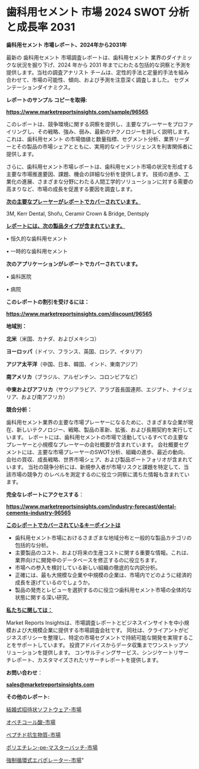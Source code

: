 # 歯科用セメント 市場 2024 SWOT 分析と成長率 2031

<strong>歯科用セメント 市場レポート、2024年から2031年</strong>

最新の 歯科用セメント 市場調査レポートは、歯科用セメント 業界のダイナミックな状況を掘り下げ、2024 年から 2031 年までにわたる包括的な洞察と予測を提供します。当社の調査アナリスト チームは、定性的手法と定量的手法を組み合わせて、市場の可能性、傾向、および予測を注意深く調査しました。 セグメンテーションダイナミクス。



<strong>レポートのサンプル コピーを取得:</strong> <a href=https://www.marketreportsinsights.com/sample/96565>

<strong><u>https://www.marketreportsinsights.com/sample/96565</u></strong></a>

このレポートは、競争環境に関する洞察を提供し、主要なプレーヤーをプロファイリングし、その戦略、強み、弱み、最新のテクノロジーを詳しく説明します。 これは、歯科用セメント の市場価値と数量指標、セグメント分析、業界リーダーとその製品の市場シェアとともに、実用的なインテリジェンスを利害関係者に提供します。

さらに、歯科用セメント市場レポートは、歯科用セメント市場の状況を形成する主要な市場推進要因、課題、機会の詳細な分析を提供します。 技術の進歩、工業化の進展、さまざまな分野にわたる人間工学的ソリューションに対する需要の高まりなど、市場の成長を促進する要因を調査します。



<strong><u>次の主要なプレーヤーがレポートでカバーされています。</u></strong>

3M, Kerr Dental, Shofu, Ceramir Crown & Bridge, Dentsply



<strong><u><b>レポートには、次の製品タイプが含まれています。</b></u></strong>

• 恒久的な歯科用セメント

• 一時的な歯科用セメント



<strong><b>次のアプリケーションがレポートでカバーされています。</b></strong>

• 歯科医院

• 病院



<strong><b>このレポートの割引を受けるには：</b></strong><a href=https://www.marketreportsinsights.com/discount/96565>

<strong><u>https://www.marketreportsinsights.com/discount/96565</u></strong></a>



<strong>地域別：</strong>



<strong>北米</strong>（米国、カナダ、およびメキシコ）



<strong>ヨーロッパ</strong>（ドイツ、フランス、英国、ロシア、イタリア）



<strong>アジア太平洋</strong>（中国、日本、韓国、インド、東南アジア）



<strong>南アメリカ</strong>（ブラジル、アルゼンチン、コロンビアなど）



<strong>中東およびアフリカ</strong>（サウジアラビア、アラブ首長国連邦、エジプト、ナイジェリア、および南アフリカ）



<strong>競合分析：</strong>

歯科用セメント業界の主要な市場プレーヤーになるために、さまざまな企業が現在、新しいテクノロジー、戦略、製品の革新、拡張、および長期契約を実行しています。 レポートには、歯科用セメントの市場で活動しているすべての主要なプレーヤーと小規模なプレーヤーの会社概要が含まれています。 会社概要セグメントには、主要な市場プレーヤーのSWOT分析、組織の進歩、最近の動向、会社の買収、成長戦略、世界市場シェア、および製品ポートフォリオが含まれています。 当社の競争分析には、新規参入者が市場リスクと課題を特定して、当該市場の競争力 のレベルを測定するのに役立つ洞察に満ちた情報も含まれています。



<strong>完全なレポートにアクセスする</strong>：

<a href=https://www.marketreportsinsights.com/industry-forecast/dental-cements-industry-96565>

<strong><u>https://www.marketreportsinsights.com/industry-forecast/dental-cements-industry-96565</u></strong></a>



<strong><u><b>このレポートでカバーされているキーポイントは</b></u></strong>
<ul>
  <li>歯科用セメント市場におけるさまざまな地域分布と一般的な製品カテゴリの包括的な分析。</li>
  <li>主要製品のコスト、および将来の生産コストに関する重要な情報。これは、業界向けに開発中のデータベースを修正するのに役立ちます。</li>
  <li>市場への参入を検討している新しい組織の徹底的な内訳分析。</li>
  <li>正確には、最も大規模な企業や中規模の企業は、市場内でどのように経済的成長を遂げているのでしょうか。</li>
  <li>製品の発売とレビューを選択するのに役立つ歯科用セメント市場の全体的な状態に関する深い研究。</li>
</ul>


<strong><u><b>私たちに関しては：</b></u></strong>

Market Reports Insightsは、市場調査レポートとビジネスインサイトを中小規模および大規模企業に提供する市場調査会社です。 同社は、クライアントがビジネスポリシーを整理し、特定の市場セグメントで持続可能な開発を実現することをサポートしています。 投資アドバイスからデータ収集までワンストップソリューションを提供します。 コンサルティングサービス、シンジケートリサーチレポート、カスタマイズされたリサーチレポートを提供します。



<strong><b>お問い合わせ</b></strong>：

<a href=mailto:sales@marketreportsinsights.com>

<strong><u>sales@marketreportsinsights.com</u></strong></a>



<strong>その他のレポート:</strong>

<a href=https://www.linkedin.com/pulse/結婚式招待状ソフトウェア-市場-2023-推進要因と成長機会-2030-wuntf/>結婚式招待状ソフトウェア-市場</a>

<a href=https://www.linkedin.com/pulse/オベチコール酸-市場-2023-総合分析と事業成長戦略-2030-pr-news-hub-dqw4f/>オベチコール酸-市場</a>

<a href=https://www.linkedin.com/pulse/ペプチド抗生物質-市場-2023-新興市場-将来の動向と市場需要-2030-vmupf/>ペプチド抗生物質-市場</a>

<a href=https://www.linkedin.com/pulse/ポリエチレン-pe-マスターバッチ-市場-2023-競争分析と事業成長-2030-aj5df/>ポリエチレン-pe-マスターバッチ-市場</a>

<a href=https://www.linkedin.com/pulse/強制循環式エバポレーター-市場-2023-年のダイナミクスとビジネストレンド-4kncf/>強制循環式エバポレーター-市場</a>"
